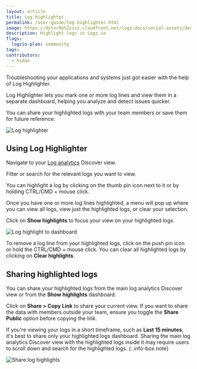 ```yaml
---
layout: article
title: Log Highlighter
permalink: /user-guide/log-highlighter.html
image: https://dytvr9ot2sszz.cloudfront.net/logz-docs/social-assets/docs-social.jpg
description: Highlight logs in Logz.io
flags:
  logzio-plan: community
tags:
contributors:
  - hidan
---
```


Troubleshooting your applications and systems just got easier with the help of Log Highlighter.

Log Highlighter lets you mark one or more log lines and view them in a separate dashboard, helping you analyze and detect issues quicker.

You can share your highlighted logs with your team members or save them for future reference.

![Log highlighter](https://dytvr9ot2sszz.cloudfront.net/logz-docs/highlight-shorter.gif)

## Using Log Highlighter

Navigate to your [Log analytics](https://app.logz.io/#/dashboard/kibana/discover/) Discover view.

Filter or search for the relevant logs you want to view.

You can highlight a log by clicking on the thumb pin icon next to it or by holding CTRL/CMD + mouse click.

Once you have one or more log lines highlighted, a menu will pop up where you can view all logs, view just the highlighted logs, or clear your selection.

Click on **Show highlights** to focus your view on your highlighted logs. 

![Log highlight to dashboard](https://dytvr9ot2sszz.cloudfront.net/logz-docs/highlighting.gif)

To remove a log line from your highlighted logs, click on the push pin icon or hold the CTRL/CMD + mouse click. You can clear all highlighted logs by clicking on **Clear highlights**.


## Sharing highlighted logs

You can share your highlighted logs from the main log analytics Discover view or from the **Show highlights** dashboard.

Click on **Share > Copy Link** to share your current view. If you want to share the data with members outside your team, ensure you toggle the **Share Public** option before copying the link.

If you're viewing your logs in a short timeframe, such as **Last 15 minutes**, it's best to share only your highlighted logs dashboard. Sharing the main log analytics Discover view with the highlighted logs inside it may require users to scroll down and search for the highlighted logs. 
{:.info-box.note}

![Share log highlights](https://dytvr9ot2sszz.cloudfront.net/logz-docs/share-highlights.png)